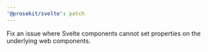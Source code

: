 ```yaml
---
'@prosekit/svelte': patch
---
```


Fix an issue where Svelte components cannot set properties on the underlying web
components.
